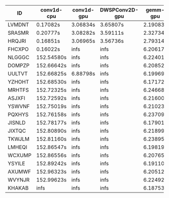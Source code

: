 |ID|conv1d-cpu|conv1d-gpu|DWSPConv2D-gpu|gemm-gpu|avg|
|-|-|-|-|-|-|
|LVMDNT|0.17082s|3.06834s|3.65807s|2.19083s|2.27201s|
|SRASMR|0.20777s|3.08282s|3.59111s|2.32734s|2.30226s|
|HRQJRI|0.16851s|3.06965s|3.56736s|2.79314s|2.39966s|
|FHCXPO|0.16022s|infs|infs|6.20617s|infs|
|NLGGGC|152.54580s|infs|infs|6.22401s|infs|
|DOMPZP|152.66642s|infs|infs|6.20852s|infs|
|UULTVT|152.66825s|6.88798s|infs|6.19969s|infs|
|YZHOHT|152.68530s|infs|infs|6.17172s|infs|
|MRHTFS|152.72325s|infs|infs|6.24668s|infs|
|ASJXFI|152.72592s|infs|infs|6.21600s|infs|
|YSWVNF|152.75019s|infs|infs|6.21023s|infs|
|PQXHYS|152.76158s|infs|infs|6.23709s|infs|
|JISNLD|152.78177s|infs|infs|6.17901s|infs|
|JIXTQC|152.80890s|infs|infs|6.21899s|infs|
|TKWJLM|152.81160s|infs|infs|6.23895s|infs|
|LMHEQI|152.86547s|infs|infs|6.19819s|infs|
|WCXUMP|152.86556s|infs|infs|6.20765s|infs|
|YSYILE|152.89242s|infs|infs|6.19110s|infs|
|AXUMWF|152.96323s|infs|infs|6.20512s|infs|
|WVYNJR|152.99623s|infs|infs|6.22492s|infs|
|KHAKAB|infs|infs|infs|6.18753s|infs|
